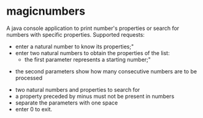 # magicnumbers

A java console application to print number's properties or search for numbers with specific properties.
	Supported requests:
- enter a natural number to know its properties;"
- enter two natural numbers to obtain the properties of the list:
  * the first parameter represents a starting number;"
* the second parameters show how many consecutive numbers are to be processed
- two natural numbers and properties to search for
- a property preceded by minus must not be present in numbers
- separate the parameters with one space
- enter 0 to exit.
